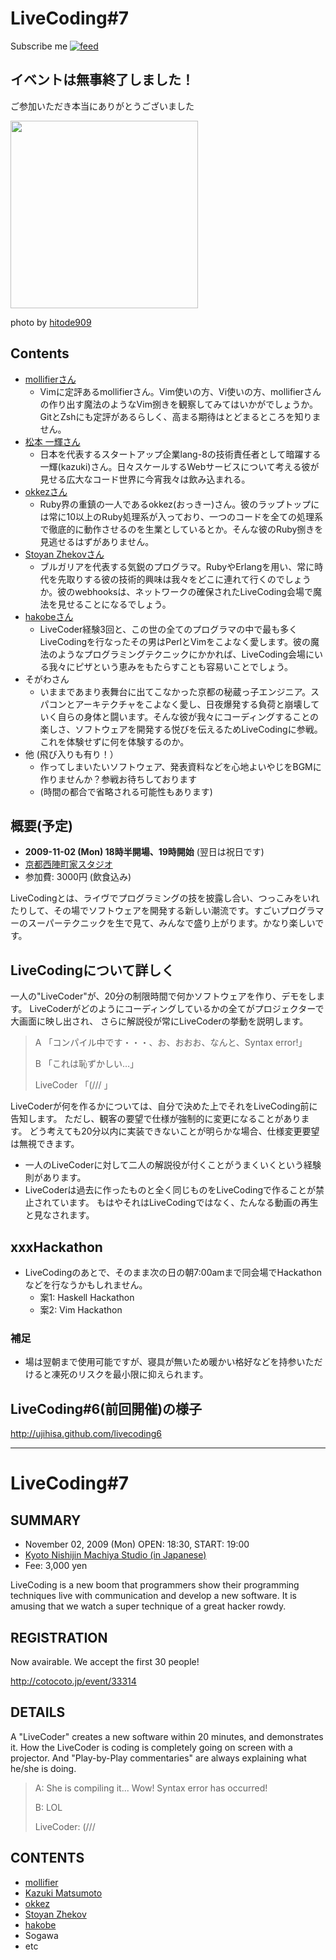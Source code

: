 # LiveCoding#7

<div id="path">
Subscribe me <a href="feed.rss"><img alt="feed" src="http://assets1.github.com/images/icons/feed.png?e06bdeb610e33dc41002eaa80ce09d26ae153090" title="Subscribe to the commits for Sixeight/livecoding7 at master" /></a>
</div>

## イベントは無事終了しました！

ご参加いただき本当にありがとうございました

<img src="http://farm3.static.flickr.com/2740/4068208876_24969c2d33_o_d.jpg" width="300" />

photo by [hitode909](http://www.flickr.com/photos/hitode303/4068208876/)

## Contents

* [mollifierさん](http://d.hatena.ne.jp/mollifier/)
    * Vimに定評あるmollifierさん。Vim使いの方、Vi使いの方、mollifierさんの作り出す魔法のようなVim捌きを観察してみてはいかがでしょうか。GitとZshにも定評があるらしく、高まる期待はとどまるところを知りません。
* [松本 一輝さん](http://d.hatena.ne.jp/kazuk_i/)
    * 日本を代表するスタートアップ企業lang-8の技術責任者として暗躍する一輝(kazuki)さん。日々スケールするWebサービスについて考える彼が見せる広大なコード世界に今宵我々は飲み込まれる。
* [okkezさん](http://typo.okkez.net/)
    * Ruby界の重鎮の一人であるokkez(おっきー)さん。彼のラップトップには常に10以上のRuby処理系が入っており、一つのコードを全ての処理系で徹底的に動作させるのを生業としているとか。そんな彼のRuby捌きを見逃せるはずがありません。
* [Stoyan Zhekovさん](http://bloggitation.appspot.com/)
    * ブルガリアを代表する気鋭のプログラマ。RubyやErlangを用い、常に時代を先取りする彼の技術的興味は我々をどこに連れて行くのでしょうか。彼のwebhooksは、ネットワークの確保されたLiveCoding会場で魔法を見せることになるでしょう。
* [hakobeさん](http://d.hatena.ne.jp/hakobe932/)
    * LiveCoder経験3回と、この世の全てのプログラマの中で最も多くLiveCodingを行なったその男はPerlとVimをこよなく愛します。彼の魔法のようなプログラミングテクニックにかかれば、LiveCoding会場にいる我々にピザという恵みをもたらすことも容易いことでしょう。
* そがわさん
    * いままであまり表舞台に出てこなかった京都の秘蔵っ子エンジニア。スパコンとアーキテクチャをこよなく愛し、日夜爆発する負荷と崩壊していく自らの身体と闘います。そんな彼が我々にコーディングすることの楽しさ、ソフトウェアを開発する悦びを伝えるためLiveCodingに参戦。これを体験せずに何を体験するのか。
* 他 (飛び入りも有り！）
    * 作ってしまいたいソフトウェア、発表資料などを心地よいやじをBGMに作りませんか？参戦お待ちしております
    * (時間の都合で省略される可能性もあります)

## 概要(予定)
* **2009-11-02 (Mon) 18時半開場、19時開始** (翌日は祝日です)
* [京都西陣町家スタジオ](http://nishi-jin.net/)
* 参加費: 3000円 (飲食込み)

LiveCodingとは、ライヴでプログラミングの技を披露し合い、つっこみをいれたりして、その場でソフトウェアを開発する新しい潮流です。すごいプログラマーのスーパーテクニックを生で見て、みんなで盛り上がります。かなり楽しいです。

## LiveCodingについて詳しく
一人の"LiveCoder"が、20分の制限時間で何かソフトウェアを作り、デモをします。
LiveCoderがどのようにコーディングしているかの全てがプロジェクターで大画面に映し出され、
さらに解説役が常にLiveCoderの挙動を説明します。

> A 「コンパイル中です・・・、お、おおお、なんと、Syntax error!」
>
> B 「これは恥ずかしい…」
>
> LiveCoder 「(/// 」

LiveCoderが何を作るかについては、自分で決めた上でそれをLiveCoding前に告知します。
ただし、観客の要望で仕様が強制的に変更になることがあります。
どう考えても20分以内に実装できないことが明らかな場合、仕様変更要望は無視できます。

* 一人のLiveCoderに対して二人の解説役が付くことがうまくいくという経験則があります。
* LiveCoderは過去に作ったものと全く同じものをLiveCodingで作ることが禁止されています。
  もはやそれはLiveCodingではなく、たんなる動画の再生と見なされます。

## xxxHackathon
* LiveCodingのあとで、そのまま次の日の朝7:00amまで同会場でHackathonなどを行なうかもしれません。
    * 案1: Haskell Hackathon
    * 案2: Vim Hackathon

### 補足
* 場は翌朝まで使用可能ですが、寝具が無いため暖かい格好などを持参いただけると凍死のリスクを最小限に抑えられます。

## LiveCoding#6(前回開催)の様子

<http://ujihisa.github.com/livecoding6>

----

# LiveCoding#7

## SUMMARY
* November 02, 2009 (Mon) OPEN: 18:30, START: 19:00
* [Kyoto Nishijin Machiya Studio (in Japanese)](http://nishi-jin.net/)
* Fee: 3,000 yen

LiveCoding is a new boom that programmers show their programming techniques live with communication and develop a new software.
It is amusing that we watch a super technique of a great hacker rowdy.

## REGISTRATION

Now avairable.
We accept the first 30 people!

<http://cotocoto.jp/event/33314>

## DETAILS
A "LiveCoder" creates a new software within 20 minutes, and demonstrates it.
How the LiveCoder is coding is completely going on screen with a projector.
And "Play-by-Play commentaries" are always explaining what he/she is doing.

> A: She is compiling it... Wow! Syntax error has occurred!
>
> B: LOL
>
> LiveCoder: (///

## CONTENTS

* [mollifier](http://d.hatena.ne.jp/mollifier/)
* [Kazuki Matsumoto](http://d.hatena.ne.jp/kazuk_i/)
* [okkez](http://typo.okkez.net/)
* [Stoyan Zhekov](http://bloggitation.appspot.com/)
* [hakobe](http://d.hatena.ne.jp/hakobe932/)
* Sogawa
* etc
